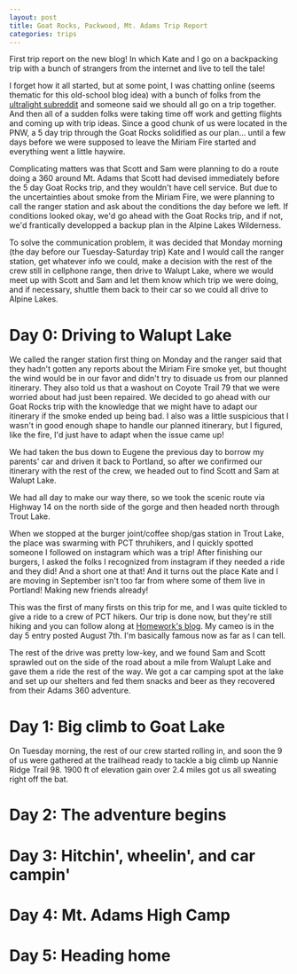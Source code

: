 ```yaml
---
layout: post
title: Goat Rocks, Packwood, Mt. Adams Trip Report
categories: trips
---
```


First trip report on the new blog! In which Kate and I go on a backpacking trip with a bunch of strangers from the internet and live to tell the tale!

I forget how it all started, but at some point, I was chatting online (seems thematic for this old-school blog idea) with a bunch of folks from the [ultralight subreddit](https://www.reddit.com/r/ultralight) and someone said we should all go on a trip together. And then all of a sudden folks were taking time off work and getting flights and coming up with trip ideas. Since a good chunk of us were located in the PNW, a 5 day trip through the Goat Rocks solidified as our plan... until a few days before we were supposed to leave the Miriam Fire started and everything went a little haywire.

Complicating matters was that Scott and Sam were planning to do a route doing a 360 around Mt. Adams that Scott had devised immediately before the 5 day Goat Rocks trip, and they wouldn't have cell service. But due to the uncertainties about smoke from the Miriam Fire, we were planning to call the ranger station and ask about the conditions the day before we left. If conditions looked okay, we'd go ahead with the Goat Rocks trip, and if not, we'd frantically developped a backup plan in the Alpine Lakes Wilderness.

To solve the communication problem, it was decided that Monday morning (the day before our Tuesday-Saturday trip) Kate and I would call the ranger station, get whatever info we could, make a decision with the rest of the crew still in cellphone range, then drive to Walupt Lake, where we would meet up with Scott and Sam and let them know which trip we were doing, and if necessary, shuttle them back to their car so we could all drive to Alpine Lakes.

# Day 0: Driving to Walupt Lake

We called the ranger station first thing on Monday and the ranger said that they hadn't gotten any reports about the Miriam Fire smoke yet, but thought the wind would be in our favor and didn't try to disuade us from our planned itinerary. They also told us that a washout on Coyote Trail 79 that we were worried about had just been repaired. We decided to go ahead with our Goat Rocks trip with the knowledge that we might have to adapt our itinerary if the smoke ended up being bad. I also was a little suspicious that I wasn't in good enough shape to handle our planned itinerary, but I figured, like the fire, I'd just have to adapt when the issue came up!

We had taken the bus down to Eugene the previous day to borrow my parents' car and driven it back to Portland, so after we confirmed our itinerary with the rest of the crew, we headed out to find Scott and Sam at Walupt Lake.

We had all day to make our way there, so we took the scenic route via Highway 14 on the north side of the gorge and then headed north through Trout Lake.

When we stopped at the burger joint/coffee shop/gas station in Trout Lake, the place was swarming with PCT thruhikers, and I quickly spotted someone I followed on instagram which was a trip! After finishing our burgers, I asked the folks I recognized from instagram if they needed a ride and they did! And a short one at that! And it turns out the place Kate and I are moving in September isn't too far from where some of them live in Portland! Making new friends already!

This was the first of many firsts on this trip for me, and I was quite tickled to give a ride to a crew of PCT hikers. Our trip is done now, but they're still hiking and you can follow along at [Homework's blog](http://www.soletosoil.com). My cameo is in the day 5 entry posted August 7th. I'm basically famous now as far as I can tell.

The rest of the drive was pretty low-key, and we found Sam and Scott sprawled out on the side of the road about a mile from Walupt Lake and gave them a ride the rest of the way. We got a car camping spot at the lake and set up our shelters and fed them snacks and beer as they recovered from their Adams 360 adventure.

# Day 1: Big climb to Goat Lake

On Tuesday morning, the rest of our crew started rolling in, and soon the 9 of us were gathered at the trailhead ready to tackle a big climb up Nannie Ridge Trail 98. 1900 ft of elevation gain over 2.4 miles got us all sweating right off the bat. 

# Day 2: The adventure begins

# Day 3: Hitchin', wheelin', and car campin'

# Day 4: Mt. Adams High Camp

# Day 5: Heading home

